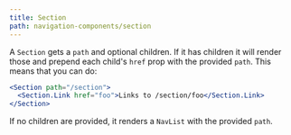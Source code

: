 ```yaml
---
title: Section
path: navigation-components/section
---
```


A `Section` gets a `path` and optional children. If it has children it will
render those and prepend each child's `href` prop with the provided `path`.
This means that you can do:

```.jsx
<Section path="/section">
  <Section.Link href="foo">Links to /section/foo</Section.Link>
</Section>
```

If no children are provided, it renders a `NavList` with the provided
`path`.
